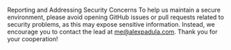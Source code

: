 Reporting and Addressing Security Concerns
To help us maintain a secure environment, please avoid opening GitHub issues or pull requests related to security problems, as this may expose sensitive information. Instead, we encourage you to contact the lead at me@alexpadula.com. Thank you for your cooperation!